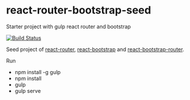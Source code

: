 # react-router-bootstrap-seed
Starter project with gulp react router and bootstrap

[![Build Status](https://travis-ci.org/okigan/react-router-bootstrap-seed.svg?branch=master)](https://travis-ci.org/okigan/react-router-bootstrap-seed)


Seed project of [react-router](https://github.com/rackt/react-router), 
[react-bootstrap](https://github.com/react-bootstrap/react-bootstrap) and 
[react-bootstrap-router](https://github.com/mtscout6/react-router-bootstrap).


Run
* npm install -g gulp
* npm install
* gulp
* gulp serve
